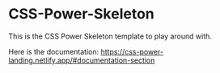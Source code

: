 # CSS-Power-Skeleton
This is the CSS Power Skeleton template to play around with.

Here is the documentation: https://css-power-landing.netlify.app/#documentation-section
